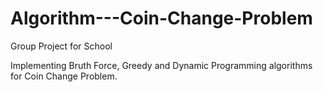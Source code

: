 # Algorithm---Coin-Change-Problem
Group Project for School

Implementing Bruth Force, Greedy and Dynamic Programming algorithms for Coin Change Problem.

